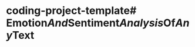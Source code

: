 # coding-project-template#   E m o t i o n _ A n d _ S e n t i m e n t _ A n a l y s i s _ O f _ A n y _ T e x t  
 